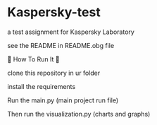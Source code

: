# Kaspersky-test
a test assignment for Kaspersky Laboratory

see the README in README.obg file

🎈 How To Run It 🎈

clone this repository in ur folder 

install the requirements

Run the main.py (main project run file)

Then run the visualization.py (charts and graphs)



